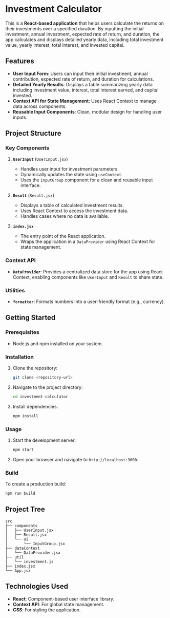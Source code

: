 # Investment Calculator

This is a **React-based application** that helps users calculate the returns on their investments over a specified duration. By inputting the initial investment, annual investment, expected rate of return, and duration, the app calculates and displays detailed yearly data, including total investment value, yearly interest, total interest, and invested capital.

## Features

- **User Input Form**: Users can input their initial investment, annual contribution, expected rate of return, and duration for calculations.
- **Detailed Yearly Results**: Displays a table summarizing yearly data including investment value, interest, total interest earned, and capital invested.
- **Context API for State Management**: Uses React Context to manage data across components.
- **Reusable Input Components**: Clean, modular design for handling user inputs.

## Project Structure

### Key Components
1. **`UserInput`** (`UserInput.jsx`)
   - Handles user input for investment parameters.
   - Dynamically updates the state using `useContext`.
   - Uses the `InputGroup` component for a clean and reusable input interface.

2. **`Result`** (`Result.jsx`)
   - Displays a table of calculated investment results.
   - Uses React Context to access the investment data.
   - Handles cases where no data is available.

3. **`index.jsx`**
   - The entry point of the React application.
   - Wraps the application in a `DataProvider` using React Context for state management.

### Context API
- **`DataProvider`**: Provides a centralized data store for the app using React Context, enabling components like `UserInput` and `Result` to share state.

### Utilities
- **`formatter`**: Formats numbers into a user-friendly format (e.g., currency).

## Getting Started

### Prerequisites
- Node.js and npm installed on your system.

### Installation
1. Clone the repository:
   ```bash
   git clone <repository-url>
   ```
2. Navigate to the project directory:
   ```bash
   cd investment-calculator
   ```
3. Install dependencies:
   ```bash
   npm install
   ```

### Usage
1. Start the development server:
   ```bash
   npm start
   ```
2. Open your browser and navigate to `http://localhost:3000`.

### Build
To create a production build:
```bash
npm run build
```

## Project Tree
```
src
├── components
│   ├── UserInput.jsx
│   ├── Result.jsx
│   └── ui
│       └── InputGroup.jsx
├── dataContext
│   └── DataProvider.jsx
├── util
│   └── investment.js
├── index.jsx
└── App.jsx
```

## Technologies Used
- **React**: Component-based user interface library.
- **Context API**: For global state management.
- **CSS**: For styling the application.

